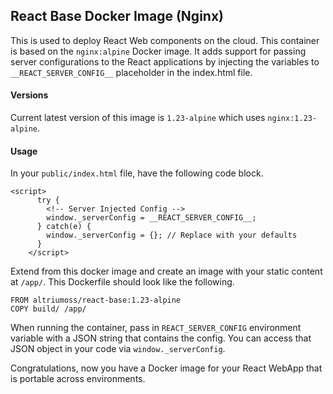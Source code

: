 ## React Base Docker Image (Nginx)
This is used to deploy React Web components on the cloud. This container is based on the `nginx:alpine` Docker image. It adds support for passing server configurations to the React applications by injecting the variables to `__REACT_SERVER_CONFIG__` placeholder in the index.html file.

#### Versions
Current latest version of this image is `1.23-alpine` which uses `nginx:1.23-alpine`.

#### Usage
In your `public/index.html` file, have the following code block.

```
<script>
      try {
        <!-- Server Injected Config -->
        window._serverConfig = __REACT_SERVER_CONFIG__;
      } catch(e) {
        window._serverConfig = {}; // Replace with your defaults 
      }
    </script>
```
Extend from this docker image and create an image with your static content at `/app/`. This Dockerfile should look like the following.

```
FROM altriumoss/react-base:1.23-alpine
COPY build/ /app/
```

When running the container, pass in `REACT_SERVER_CONFIG` environment variable with a JSON string that contains the config.
You can access that JSON object in your code via `window._serverConfig`.

Congratulations, now you have a Docker image for your React WebApp that is portable across environments.